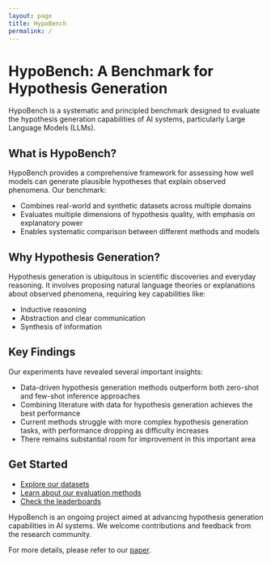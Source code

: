 ```yaml
---
layout: page
title: HypoBench
permalink: /
---
```


# HypoBench: A Benchmark for Hypothesis Generation

HypoBench is a systematic and principled benchmark designed to evaluate the hypothesis generation capabilities of AI systems, particularly Large Language Models (LLMs).

## What is HypoBench?

HypoBench provides a comprehensive framework for assessing how well models can generate plausible hypotheses that explain observed phenomena. Our benchmark:

- Combines real-world and synthetic datasets across multiple domains
- Evaluates multiple dimensions of hypothesis quality, with emphasis on explanatory power
- Enables systematic comparison between different methods and models

## Why Hypothesis Generation?

Hypothesis generation is ubiquitous in scientific discoveries and everyday reasoning. It involves proposing natural language theories or explanations about observed phenomena, requiring key capabilities like:

- Inductive reasoning
- Abstraction and clear communication
- Synthesis of information

## Key Findings

Our experiments have revealed several important insights:

- Data-driven hypothesis generation methods outperform both zero-shot and few-shot inference approaches
- Combining literature with data for hypothesis generation achieves the best performance
- Current methods struggle with more complex hypothesis generation tasks, with performance dropping as difficulty increases
- There remains substantial room for improvement in this important area

## Get Started

- [Explore our datasets](/datasets)
- [Learn about our evaluation methods](/evaluations)
- [Check the leaderboards](/leaderboard_synth)

HypoBench is an ongoing project aimed at advancing hypothesis generation capabilities in AI systems. We welcome contributions and feedback from the research community.

For more details, please refer to our [paper](https://arxiv.org/abs/paper-link).
